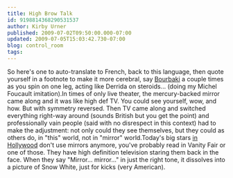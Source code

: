 ```yaml
---
title: High Brow Talk
id: 9198814368290531537
author: Kirby Urner
published: 2009-07-02T09:50:00.000-07:00
updated: 2009-07-05T15:03:42.730-07:00
blog: control_room
tags: 
---
```


So here's one to auto-translate to French, back to this language, then quote yourself in a footnote to make it more cerebral, say [Bourbaki](http://controlroom.blogspot.com/2009/06/recruiting-commercial.html) a couple times as you spin on one leg, acting like Derrida on steroids... (doing my Michel Foucault imitation).In times of only live theater, the mercury-backed mirror came along and it was like high def TV.  You could see yourself, wow, and how.  But with symmetry reversed.  Then TV came along and switched everything right-way around (sounds British but you get the point) and professionally vain people (said with no disrespect in this context) had to make the adjustment:  not only could they see themselves, but they could as others do, in "this" world, not in "mirror" world.Today's big stars [in Hollywood](http://mybizmo.blogspot.com/2009/06/out-riding.html) don't use mirrors anymore, you've probably read in Vanity Fair or one of those.  They have high definition television staring them back in the face.  When they say "Mirror... mirror..." in just the right tone, it dissolves into a picture of Snow White, just for kicks (very American).